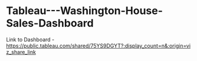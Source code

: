# Tableau---Washington-House-Sales-Dashboard

Link to Dashboard - https://public.tableau.com/shared/75YS9DGYT?:display_count=n&:origin=viz_share_link
